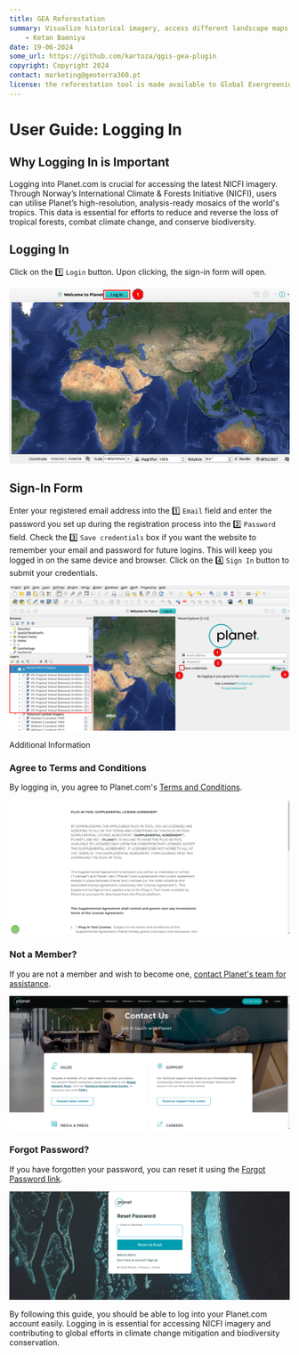 ```yaml
---
title: GEA Reforestation
summary: Visualize historical imagery, access different landscape maps and generate reports for potential afforestation sites.
    - Ketan Bamniya
date: 19-06-2024
some_url: https://github.com/kartoza/qgis-gea-plugin
copyright: Copyright 2024
contact: marketing@geoterra360.pt
license: the reforestation tool is made available to Global Evergreening Global Alliance (GEA) under a non-exclusive, sub-licensable, perpetual, irrevocable, royalty-free licence. This which allows GEA to use and replicate the QGIS plugin and tool for the appointed project areas in Kenya, Uganda, and Malawi; and any other carbon offset future project areas managed, operated, and undertaken by GEA. The reforestation tool concept, functionality, and operations, as well as the physical QGIS plugin are covered, considered, and always remain the Intellectual Property of GT360.
---
```


# User Guide: Logging In

## Why Logging In is Important

Logging into Planet.com is crucial for accessing the latest NICFI imagery. Through Norway’s International Climate & Forests Initiative (NICFI), users can utilise Planet’s high-resolution, analysis-ready mosaics of the world's tropics. This data is essential for efforts to reduce and reverse the loss of tropical forests, combat climate change, and conserve biodiversity.

## Logging In

Click on the 1️⃣ `Login` button. Upon clicking, the sign-in form will open.

![Login](./img/login-1.png)

## Sign-In Form

Enter your registered email address into the 1️⃣ `Email` field and enter the password you set up during the registration process into the 2️⃣ `Password` field. Check the 3️⃣ `Save credentials` box if you want the website to remember your email and password for future logins. This will keep you logged in on the same device and browser. Click on the 4️⃣ `Sign In` button to submit your credentials.

![SignIn form](./img/login-2.png)

Additional Information

### Agree to Terms and Conditions
By logging in, you agree to Planet.com's [Terms and Conditions](https://learn.planet.com/QGIS-terms-conditions.html).

![Terms and Conditions](./img/login-3.png)

### Not a Member?
If you are not a member and wish to become one, [contact Planet's team for assistance](https://www.planet.com/contact/).

![Contact Us](./img/login-4.png)

### Forgot Password?
If you have forgotten your password, you can reset it using the [Forgot Password link](https://account.planet.com/signin/forgot-password).

![Forgot password](./img/login-5.png)

By following this guide, you should be able to log into your Planet.com account easily. Logging in is essential for accessing NICFI imagery and contributing to global efforts in climate change mitigation and biodiversity conservation.